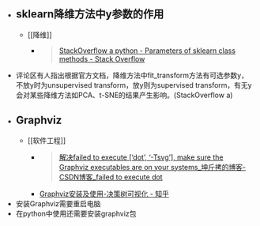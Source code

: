 - ## sklearn降维方法中y参数的作用
	- [[降维]]
		- >[StackOverflow a python - Parameters of sklearn class methods - Stack Overflow](https://stackoverflow.com/questions/62782188/parameters-of-sklearn-class-methods)
- 评论区有人指出根据官方文档，降维方法中fit_transform方法有可选参数y，不放y时为unsupervised transform，放y则为supervised transform，有无y会对某些降维方法如PCA、t-SNE的结果产生影响。(StackOverflow a)
- ## Graphviz
	- [[软件工程]]
		- >[解决failed to execute [‘dot’, ‘-Tsvg’], make sure the Graphviz executables are on your systems_坤斤拷的博客-CSDN博客_failed to execute dot](https://blog.csdn.net/HNUCSEE_LJK/article/details/86772806)
		- [Graphviz安装及使用-决策树可视化 - 知乎](https://zhuanlan.zhihu.com/p/268532582)
- 安装Graphviz需要重启电脑
- 在python中使用还需要安装graphviz包